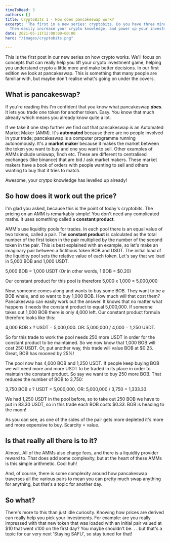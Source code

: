 ```yaml
---
timeToRead: 3
authors: []
title: CryptoBits 1 - How does pancakeswap work?
excerpt: 'The first in a new series: cryptobits. Do you have three minutes to spare?
  Then easily increase your crypto knowledge, and power up your investment game!'
date: 2021-05-11T12:00:00+00:00
hero: "/images/cryptobits.png"

---
```

This is the first post in our new series on how crypto works. We'll focus on concepts that can really help you lift your crypto investment game, helping you understand crypto a little more and make better decisions. In our first edition we look at pancakeswap. This is something that many people are familiar with, but maybe don't realise what's going on under the covers.

## What is pancakeswap?

If you're reading this I'm confident that you know what pancakeswap **_does_**. It lets you trade one token for another token. Easy. You know that much already which means you already know quite a lot.

If we take it one step further we find out that pancakeswap is an Automated Market Maker (AMM). It's **automated** because there are no people involved in your trade; pancakeswap is a computer programme running autonomously. It's a **market maker** because it makes the market between the token you want to buy and one you want to sell. Other examples of AMMs include uniswap, 1inch etc. These are different to centralised exchanges (like binance) that are bid / ask market makers. These market makers have a book of orders with people wanting to sell and others wanting to buy that it tries to match.

Awesome, your crytpo knowledge has levelled up already!

## So how does it work out the price?

I'm glad you asked, because this is the point of today's cryptobits. The pricing on an AMM is remarkably simple! You don't need any complicated maths. It uses something called a **constant product**.

AMM's use liquidity pools for trades. In each pool there is an equal value of two tokens, called a pair. The **constant product** is calculated as the total number of the first token in the pair multiplied by the number of the second token in the pair. This is best explained with an example, so let's make an imaginary pair between a fictitious token BOB and USDT. The initial load of the liquidity pool sets the relative value of each token. Let's say that we load in 5,000 BOB and 1,000 USDT.

5,000 BOB = 1,000 USDT (Or in other words, 1 BOB = $0.20)

Our constant product for this pool is therefore 5,000 x 1,000 = 5,000,000

Now, someone comes along and wants to buy some BOB. They want to be a BOB whale, and so want to buy 1,000 BOB. How much will that cost them? Pancakeswap can easily work out the answer. It knows that no matter what happens it needs the constant product to equal 5,000,000. If someone takes out 1,000 BOB there is only 4,000 left. Our constant product formula therefore looks like this:

4,000 BOB x ? USDT = 5,000,000. OR: 5,000,000 / 4,000 = 1,250 USDT.

So for this trade to work the pool needs 250 more USDT in order for the constant product to be maintained. So we now know that 1,000 BOB will cost 250 USDT. Or, put another way, this trade will value BOB at $0.25. Great, BOB has mooned by 25%!

The pool now has 4,000 BOB and 1,250 USDT. If people keep buying BOB we will need more and more USDT to be traded in its place in order to maintain the constant product. So say we want to buy 250 more BOB. That reduces the number of BOB to 3,750:

3,750 BOB x ? USDT = 5,000,000, OR: 5,000,000 / 3,750 = 1,333.33.

We had 1,250 USDT in the pool before, so to take out 250 BOB we have to put in 83.30 USDT, so in this trade each BOB costs $0.33. BOB is heading to the moon!

As you can see, as one of the sides of the pair gets more depleted it's more and more expensive to buy. Scarcity = value.

## Is that really all there is to it?

Almost. All of the AMMs also charge fees, and there is a liquidity provider reward to. That does add some complexity, but at the heart of these AMMs is this simple arithmetic. Cool huh!

And, of course, there is some complexity around how pancakeswap traverses all the various pairs to mean you can pretty much swap anything for anything, but that's a topic for another day.

## So what?

There's more to this than just idle curiosity. Knowing how prices are derived can really help you pick your investments. For example: are you really impressed with that new token that was loaded with an initial pair valued at $10 that went x100 on the first day? You maybe shouldn't be. . . but that's a topic for our very next 'Staying SAFU', so stay tuned for that!